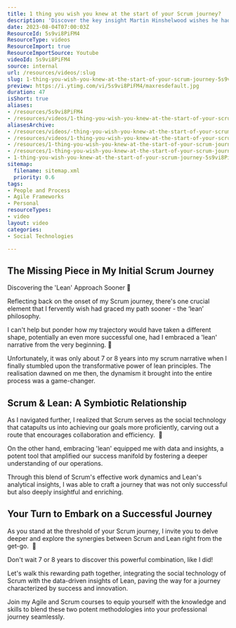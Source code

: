 ```yaml
---
title: 1 thing you wish you knew at the start of your Scrum journey?
description: 'Discover the key insight Martin Hinshelwood wishes he had at the start of his Scrum journey. Elevate your Agile experience with Naked Agility! #Scrum #Agile'
date: 2023-08-04T07:00:03Z
ResourceId: 5s9vi8PiFM4
ResourceType: videos
ResourceImport: true
ResourceImportSource: Youtube
videoId: 5s9vi8PiFM4
source: internal
url: /resources/videos/:slug
slug: 1-thing-you-wish-you-knew-at-the-start-of-your-scrum-journey-5s9vi8PiFM4
preview: https://i.ytimg.com/vi/5s9vi8PiFM4/maxresdefault.jpg
duration: 47
isShort: true
aliases:
- /resources/5s9vi8PiFM4
- /resources/videos/1-thing-you-wish-you-knew-at-the-start-of-your-scrum-journey-5s9vi8PiFM4
aliasesArchive:
- /resources/videos/-thing-you-wish-you-knew-at-the-start-of-your-scrum-journey
- /resources/videos/1-thing-you-wish-you-knew-at-the-start-of-your-scrum-journey
- /resources/1-thing-you-wish-you-knew-at-the-start-of-your-scrum-journey-2
- /resources/1-thing-you-wish-you-knew-at-the-start-of-your-scrum-journey
- 1-thing-you-wish-you-knew-at-the-start-of-your-scrum-journey-5s9vi8PiFM4
sitemap:
  filename: sitemap.xml
  priority: 0.6
tags:
- People and Process
- Agile Frameworks
- Personal
resourceTypes:
- video
layout: video
categories:
- Social Technologies

---
```

## The Missing Piece in My Initial Scrum Journey

Discovering the 'Lean' Approach Sooner 🌟

Reflecting back on the onset of my Scrum journey, there's one crucial element that I fervently wish had graced my path sooner - the ‘lean’ philosophy.

I can't help but ponder how my trajectory would have taken a different shape, potentially an even more successful one, had I embraced a 'lean' narrative from the very beginning. 🚀

Unfortunately, it was only about 7 or 8 years into my scrum narrative when I finally stumbled upon the transformative power of lean principles. The realisation dawned on me then, the dynamism it brought into the entire process was a game-changer.

## Scrum & Lean: A Symbiotic Relationship

As I navigated further, I realized that Scrum serves as the social technology that catapults us into achieving our goals more proficiently, carving out a route that encourages collaboration and efficiency.  🤝

On the other hand, embracing 'lean' equipped me with data and insights, a potent tool that amplified our success manifold by fostering a deeper understanding of our operations.

Through this blend of Scrum's effective work dynamics and Lean's analytical insights, I was able to craft a journey that was not only successful but also deeply insightful and enriching.

## Your Turn to Embark on a Successful Journey

As you stand at the threshold of your Scrum journey, I invite you to delve deeper and explore the synergies between Scrum and Lean right from the get-go.  💫

Don't wait 7 or 8 years to discover this powerful combination, like I did!

Let's walk this rewarding path together, integrating the social technology of Scrum with the data-driven insights of Lean, paving the way for a journey characterized by success and innovation.

Join my Agile and Scrum courses to equip yourself with the knowledge and skills to blend these two potent methodologies into your professional journey seamlessly.

